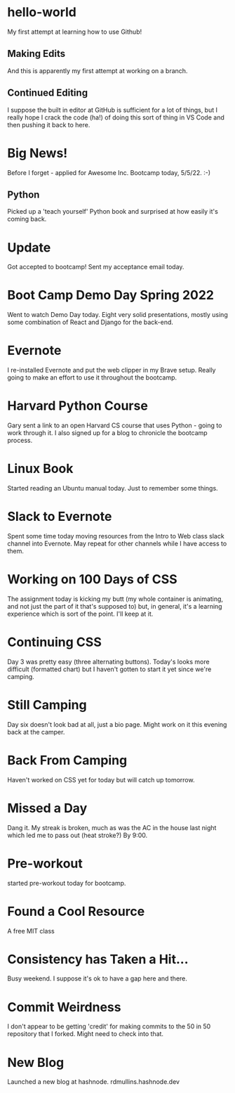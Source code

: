 # hello-world
My first attempt at learning how to use Github!

## Making Edits
And this is apparently my first attempt at working on a branch.

## Continued Editing
I suppose the built in editor at GitHub is sufficient for a lot of things, but I really hope I crack the code (ha!) of doing this sort of thing in VS Code and then pushing it back to here.

# Big News!
Before I forget - applied for Awesome Inc. Bootcamp today, 5/5/22. :-)

## Python
Picked up a 'teach yourself' Python book and surprised at how easily it's coming back.

# Update
Got accepted to bootcamp! Sent my acceptance email today.

# Boot Camp Demo Day Spring 2022
Went to watch Demo Day today. Eight very solid presentations, mostly using some combination of React and Django for the back-end. 

# Evernote
I re-installed Evernote and put the web clipper in my Brave setup. Really going to make an effort to use it throughout the bootcamp.

# Harvard Python Course
Gary sent a link to an open Harvard CS course that uses Python - going to work through it. I also signed up for a blog to chronicle the bootcamp process.

# Linux Book
Started reading an Ubuntu manual today. Just to remember some things.

# Slack to Evernote
Spent some time today moving resources from the Intro to Web class slack channel into Evernote. May repeat for other channels while I have access to them.

# Working on 100 Days of CSS
The assignment today is kicking my butt (my whole container is animating, and not just the part of it that's supposed to) but, in general, it's a learning experience which is sort of the point. I'll keep at it.

# Continuing CSS
Day 3 was pretty easy (three alternating buttons). Today's looks more difficult (formatted chart) but I haven't gotten to start it yet since we're camping. 

# Still Camping
Day six doesn't look bad at all, just a bio page. Might work on it this evening back at the camper.

# Back From Camping
Haven't worked on CSS yet for today but will catch up tomorrow. 

# Missed a Day
Dang it. My streak is broken, much as was the AC in the house last night which led me to pass out (heat stroke?) By 9:00.

# Pre-workout
started pre-workout today for bootcamp.

# Found a Cool Resource
A free MIT class

# Consistency has Taken a Hit...
Busy weekend. I suppose it's ok to have a gap here and there.

# Commit Weirdness
I don't appear to be getting 'credit' for making commits to the 50 in 50 repository that I forked. Might need to check into that.
# New Blog
Launched a new blog at hashnode. rdmullins.hashnode.dev 

